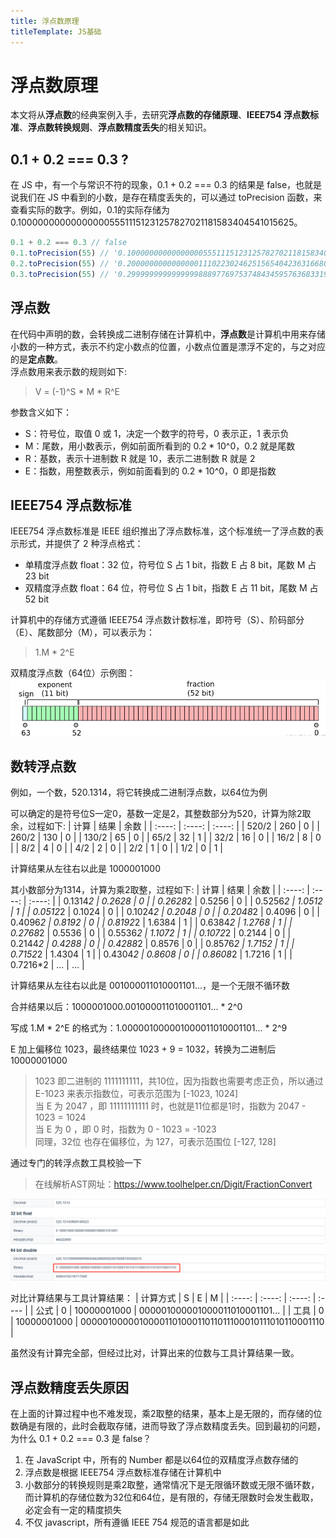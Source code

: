 ```yaml
---
title: 浮点数原理
titleTemplate: JS基础
---
```

# 浮点数原理
本文将从**浮点数**的经典案例入手，去研究**浮点数的存储原理**、**IEEE754 浮点数标准**、**浮点数转换规则**、**浮点数精度丢失**的相关知识。
## 0.1 + 0.2 === 0.3 ?
在 JS 中，有一个与常识不符的现象，0.1 + 0.2 === 0.3 的结果是 false，也就是说我们在 JS 中看到的小数，是存在精度丢失的，可以通过 toPrecision 函数，来查看实际的数字。例如，0.1的实际存储为 0.1000000000000000055511151231257827021181583404541015625。
```javascript
0.1 + 0.2 === 0.3 // false
0.1.toPrecision(55) // '0.1000000000000000055511151231257827021181583404541015625'
0.2.toPrecision(55) // '0.2000000000000000111022302462515654042363166809082031250'
0.3.toPrecision(55) // '0.2999999999999999888977697537484345957636833190917968750'
```
## 浮点数
在代码中声明的数，会转换成二进制存储在计算机中，**浮点数**是计算机中用来存储小数的一种方式，表示不约定小数点的位置，小数点位置是漂浮不定的，与之对应的是**定点数**。  
浮点数用来表示数的规则如下:
> V = (-1)^S * M * R^E

参数含义如下： 
- S：符号位，取值 0 或 1，决定一个数字的符号，0 表示正，1 表示负
- M：尾数，用小数表示，例如前面所看到的 0.2 * 10^0，0.2 就是尾数
- R：基数，表示十进制数 R 就是 10，表示二进制数 R 就是 2
- E：指数，用整数表示，例如前面看到的 0.2 * 10^0，0 即是指数

## IEEE754 浮点数标准
IEEE754 浮点数标准是 IEEE 组织推出了浮点数标准，这个标准统一了浮点数的表示形式，并提供了 2 种浮点格式：
- 单精度浮点数 float：32 位，符号位 S 占 1 bit，指数 E 占 8 bit，尾数 M 占 23 bit
- 双精度浮点数 float：64 位，符号位 S 占 1 bit，指数 E 占 11 bit，尾数 M 占 52 bit

计算机中的存储方式遵循 IEEE754 浮点数计数标准，即符号（S）、阶码部分（E）、尾数部分（M），可以表示为：
> 1.M * 2^E

双精度浮点数（64位）示例图：
![64位示例](assets/IEEE-754(64位).png "64位示例")

## 数转浮点数
例如，一个数，520.1314，将它转换成二进制浮点数，以64位为例

可以确定的是符号位S一定0，基数一定是2，其整数部分为520，计算为除2取余，过程如下:
|   计算  |  结果  |  余数  |
|  :----: | :----: | :----: |
| 520/2  | 260 | 0 |
| 260/2  | 130 | 0 |
| 130/2  | 65  | 0 |
| 65/2   | 32  | 1 |
| 32/2   | 16  | 0 |
| 16/2   | 8   | 0 |
| 8/2    | 4   | 0 |
| 4/2    | 2   | 0 |
| 2/2    | 1   | 0 |
| 1/2    | 0   | 1 |

计算结果从左往右以此是 1000001000

其小数部分为1314，计算为乘2取整，过程如下:
|   计算  |  结果  |  余数  |
|  :----: | :----: | :----: |
| 0.1314*2  | 0.2628 | 0 |
| 0.2628*2  | 0.5256 | 0 |
| 0.5256*2  | 1.0512 | 1 |
| 0.0512*2  | 0.1024 | 0 |
| 0.1024*2  | 0.2048 | 0 |
| 0.2048*2  | 0.4096 | 0 |
| 0.4096*2  | 0.8192 | 0 |
| 0.8192*2  | 1.6384 | 1 |
| 0.6384*2  | 1.2768 | 1 |
| 0.2768*2  | 0.5536 | 0 |
| 0.5536*2  | 1.1072 | 1 |
| 0.1072*2  | 0.2144 | 0 |
| 0.2144*2  | 0.4288 | 0 |
| 0.4288*2  | 0.8576 | 0 |
| 0.8576*2  | 1.7152 | 1 |
| 0.7152*2  | 1.4304 | 1 |
| 0.4304*2  | 0.8608 | 0 |
| 0.8608*2  | 1.7216 | 1 |
| 0.7216*2  | ...    | ... |

计算结果从左往右以此是 001000011010001101...，是一个无限不循环数

合并结果以后：1000001000.001000011010001101... * 2^0

写成 1.M * 2^E 的格式为：1.000001000001000011010001101... * 2^9 

E 加上偏移位 1023，最终结果位 1023 + 9 = 1032，转换为二进制后 10000001000
> 1023 即二进制的 1111111111，共10位，因为指数也需要考虑正负，所以通过 E-1023 来表示指数位，可表示范围为 [-1023, 1024]  
> 当 E 为 2047 ，即 11111111111 时，也就是11位都是1时，指数为 2047 - 1023 = 1024  
> 当 E 为 0 ，即 0 时，指数为 0 - 1023 = -1023  
> 同理，32位 也存在偏移位，为 127，可表示范围位 [-127, 128]

通过专门的转浮点数工具校验一下
> 在线解析AST网址：https://www.toolhelper.cn/Digit/FractionConvert

![转浮点数示例](assets/转浮点数示例.png "转浮点数示例")


对比计算结果与工具计算结果：
| 计算方式 |   S  |  E  |  M  |
|  :----:  |        :----:      |       :----:      |       :----     |
|   公式   |          0         |    10000001000    | 000001000001000011010001101... |
|   工具   |          0         |    10000001000    | 0000010000010000110100011011011100010111010110001110 |

虽然没有计算完全部，但经过比对，计算出来的位数与工具计算结果一致。

## 浮点数精度丢失原因
在上面的计算过程中也不难发现，乘2取整的结果，基本上是无限的，而存储的位数确是有限的，此时会截取存储，进而导致了浮点数精度丢失。回到最初的问题，为什么 0.1 + 0.2 === 0.3 是 false？
1. 在 JavaScript 中，所有的 Number 都是以64位的双精度浮点数存储的
2. 浮点数是根据 IEEE754 浮点数标准存储在计算机中
3. 小数部分的转换规则是乘2取整，通常情况下是无限循环数或无限不循环数，而计算机的存储位数为32位和64位，是有限的，存储无限数时会发生截取，必定会有一定的精度损失
4. 不仅 javascript，所有遵循 IEEE 754 规范的语言都是如此